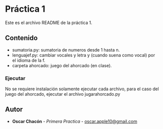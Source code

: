 # Práctica 1
Este es el archivo README de la práctica 1.

## Contenido
* sumatoria.py: sumatoria de numeros desde 1 hasta n.
* lenguajef.py: cambiar vocales y letra y (cuando suena como vocal) por el idioma de la f.
* carpeta ahorcado: juego del ahorcado (en clase).

### Ejecutar
No se requiere instalación solamente ejecutar cada archivo, para el caso del juego del ahorcado, ejecutar el archivo jugarahorcado.py

## Autor
* **Oscar Chacón** - *Primera Practica* - <oscar.apple10@gmail.com>